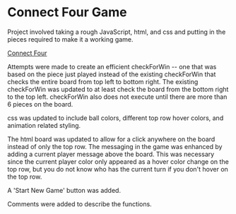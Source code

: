 # Connect Four Game

Project involved taking a rough JavaScript, html, and css and putting in the pieces required to make it a working game.

[Connect Four](https://jimgeist.github.io/sb_11_Connect-Four/)  

Attempts were made to create an efficient checkForWin -- one that was based on the piece just played instead of the existing checkForWin that checks the entire board from top left to bottom right. The existing checkForWin was updated to at least check the board from the bottom right to the top left. checkForWin also does not execute until there are more than 6 pieces on the board.

css was updated to include ball colors, different top row hover colors, and animation related styling.

The html board was updated to allow for a click anywhere on the board instead of only the top row. The messaging in the game was enhanced by adding a current player message above the board. This was necessary since the current player color only appeared as a hover color change on the top row, but you do not know who has the current turn if you don't hover on the top row.

A 'Start New Game' button was added. 

Comments were added to describe the functions.